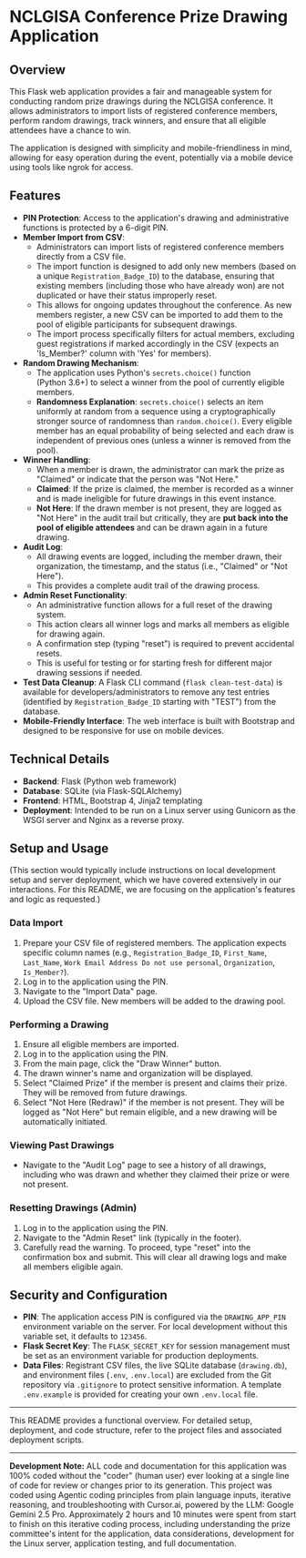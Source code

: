 # NCLGISA Conference Prize Drawing Application

## Overview

This Flask web application provides a fair and manageable system for conducting random prize drawings during the NCLGISA conference. It allows administrators to import lists of registered conference members, perform random drawings, track winners, and ensure that all eligible attendees have a chance to win.

The application is designed with simplicity and mobile-friendliness in mind, allowing for easy operation during the event, potentially via a mobile device using tools like ngrok for access.

## Features

*   **PIN Protection**: Access to the application's drawing and administrative functions is protected by a 6-digit PIN.
*   **Member Import from CSV**: 
    *   Administrators can import lists of registered conference members directly from a CSV file.
    *   The import function is designed to add only new members (based on a unique `Registration_Badge_ID`) to the database, ensuring that existing members (including those who have already won) are not duplicated or have their status improperly reset.
    *   This allows for ongoing updates throughout the conference. As new members register, a new CSV can be imported to add them to the pool of eligible participants for subsequent drawings.
    *   The import process specifically filters for actual members, excluding guest registrations if marked accordingly in the CSV (expects an 'Is_Member?' column with 'Yes' for members).
*   **Random Drawing Mechanism**: 
    *   The application uses Python's `secrets.choice()` function (Python&nbsp;3.6+) to select a winner from the pool of currently eligible members.
    *   **Randomness Explanation**: `secrets.choice()` selects an item uniformly at random from a sequence using a cryptographically stronger source of randomness than `random.choice()`. Every eligible member has an equal probability of being selected and each draw is independent of previous ones (unless a winner is removed from the pool).
*   **Winner Handling**: 
    *   When a member is drawn, the administrator can mark the prize as "Claimed" or indicate that the person was "Not Here."
    *   **Claimed**: If the prize is claimed, the member is recorded as a winner and is made ineligible for future drawings in this event instance.
    *   **Not Here**: If the drawn member is not present, they are logged as "Not Here" in the audit trail but critically, they are **put back into the pool of eligible attendees** and can be drawn again in a future drawing.
*   **Audit Log**: 
    *   All drawing events are logged, including the member drawn, their organization, the timestamp, and the status (i.e., "Claimed" or "Not Here").
    *   This provides a complete audit trail of the drawing process.
*   **Admin Reset Functionality**: 
    *   An administrative function allows for a full reset of the drawing system.
    *   This action clears all winner logs and marks all members as eligible for drawing again.
    *   A confirmation step (typing "reset") is required to prevent accidental resets.
    *   This is useful for testing or for starting fresh for different major drawing sessions if needed.
*   **Test Data Cleanup**: A Flask CLI command (`flask clean-test-data`) is available for developers/administrators to remove any test entries (identified by `Registration_Badge_ID` starting with "TEST") from the database.
*   **Mobile-Friendly Interface**: The web interface is built with Bootstrap and designed to be responsive for use on mobile devices.

## Technical Details

*   **Backend**: Flask (Python web framework)
*   **Database**: SQLite (via Flask-SQLAlchemy)
*   **Frontend**: HTML, Bootstrap 4, Jinja2 templating
*   **Deployment**: Intended to be run on a Linux server using Gunicorn as the WSGI server and Nginx as a reverse proxy.

## Setup and Usage

(This section would typically include instructions on local development setup and server deployment, which we have covered extensively in our interactions. For this README, we are focusing on the application's features and logic as requested.)

### Data Import

1.  Prepare your CSV file of registered members. The application expects specific column names (e.g., `Registration_Badge_ID`, `First_Name`, `Last_Name`, `Work Email Address Do not use personal`, `Organization`, `Is_Member?`).
2.  Log in to the application using the PIN.
3.  Navigate to the "Import Data" page.
4.  Upload the CSV file. New members will be added to the drawing pool.

### Performing a Drawing

1.  Ensure all eligible members are imported.
2.  Log in to the application using the PIN.
3.  From the main page, click the "Draw Winner" button.
4.  The drawn winner's name and organization will be displayed.
5.  Select "Claimed Prize" if the member is present and claims their prize. They will be removed from future drawings.
6.  Select "Not Here (Redraw)" if the member is not present. They will be logged as "Not Here" but remain eligible, and a new drawing will be automatically initiated.

### Viewing Past Drawings

*   Navigate to the "Audit Log" page to see a history of all drawings, including who was drawn and whether they claimed their prize or were not present.

### Resetting Drawings (Admin)

1.  Log in to the application using the PIN.
2.  Navigate to the "Admin Reset" link (typically in the footer).
3.  Carefully read the warning. To proceed, type "reset" into the confirmation box and submit.
    This will clear all drawing logs and make all members eligible again.

## Security and Configuration

*   **PIN**: The application access PIN is configured via the `DRAWING_APP_PIN` environment variable on the server. For local development without this variable set, it defaults to `123456`.
*   **Flask Secret Key**: The `FLASK_SECRET_KEY` for session management must be set as an environment variable for production deployments.
*   **Data Files**: Registrant CSV files, the live SQLite database (`drawing.db`), and environment files (`.env`, `.env.local`) are excluded from the Git repository via `.gitignore` to protect sensitive information. A template `.env.example` is provided for creating your own `.env.local` file.

---

This README provides a functional overview. For detailed setup, deployment, and code structure, refer to the project files and associated deployment scripts. 

---

**Development Note:** ALL code and documentation for this application was 100% coded without the "coder" (human user) ever looking at a single line of code for review or changes prior to its generation. This project was coded using Agentic coding principles from plain language inputs, iterative reasoning, and troubleshooting with Cursor.ai, powered by the LLM: Google Gemini 2.5 Pro. Approximately 2 hours and 10 minutes were spent from start to finish on this iterative coding process, including understanding the prize committee's intent for the application, data considerations, development for the Linux server, application testing, and full documentation. 